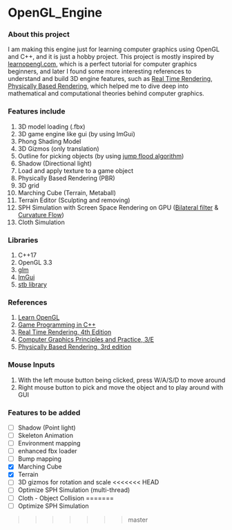 # OpenGL_Engine

### About this project 
I am making this engine just for learning computer graphics using OpenGL and C++, and it is just a hobby project. This project is mostly inspired by [learnopengl.com](learnopengl.com), which is a perfect tutorial for computer graphics beginners, and later I found some more interesting references to understand and build 3D engine features, such as [Real Time Rendering](https://www.amazon.com/Real-Time-Rendering-Fourth-Tomas-Akenine-M%C3%B6ller/dp/1138627003), [Physically Based Rendering](https://www.amazon.com/Physically-Based-Rendering-Theory-Implementation/dp/0128006455), which helped me to dive deep into mathematical and computational theories behind computer graphics.  

### Features include
 1. 3D model loading (.fbx)
 2. 3D game engine like gui (by using ImGui)
 3. Phong Shading Model
 4. 3D Gizmos (only translation)
 5. Outline for picking objects (by using [jump flood algorithm](https://www.comp.nus.edu.sg/~tants/jfa.html))
 6. Shadow (Directional light)
 7. Load and apply texture to a game object
 8. Physically Based Rendering (PBR)
 9. 3D grid
 10. Marching Cube (Terrain, Metaball)
 11. Terrain Editor (Sculpting and removing)
 12. SPH Simulation with Screen Space Rendering on GPU ([Bilateral filter](https://developer.nvidia.com/content/fluid-simulation-alice-madness-returns) & [Curvature Flow](https://dl.acm.org/doi/10.1145/1507149.1507164))
 13. Cloth Simulation

### Libraries
 1. C++17
 2. OpenGL 3.3
 3. [glm](https://github.com/g-truc/glm)
 4. [ImGui](https://github.com/ocornut/imgui)
 5. [stb library](https://github.com/nothings/stb)

### References
 1. [Learn OpenGL](learnopengl.com)
 2. [Game Programming in C++](https://www.amazon.com/Game-Programming-Creating-Games-Design/dp/0134597206)
 3. [Real Time Rendering, 4th Edition](https://www.amazon.com/Real-Time-Rendering-Fourth-Tomas-Akenine-M%C3%B6ller/dp/1138627003)
 4. [Computer Graphics Principles and Practice, 3/E](https://www.amazon.com/Computer-Graphics-Principles-Practice-3rd/dp/0321399528)
 5. [Physically Based Rendering, 3rd edition](https://www.amazon.com/Physically-Based-Rendering-Theory-Implementation/dp/0128006455)

### Mouse Inputs
 1. With the left mouse button being clicked, press W/A/S/D to move around
 2. Right mouse button to pick and move the object and to play around with GUI
 
### Features to be added
- [ ] Shadow (Point light)
- [ ] Skeleton Animation
- [ ] Environment mapping
- [ ] enhanced fbx loader
- [ ] Bump mapping
- [X] Marching Cube
- [X] Terrain
- [ ] 3D gizmos for rotation and scale
<<<<<<< HEAD
- [ ] Optimize SPH Simulation (multi-thread)
- [ ] Cloth - Object Collision
=======
- [ ] Optimize SPH Simulation
>>>>>>> master
